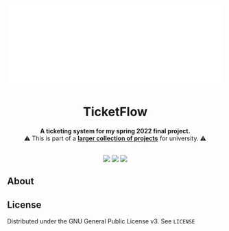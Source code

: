 
<div align="center">
<img src="https://raw.githubusercontent.com/noahhusby/TicketFlow/main/src/jvmMain/resources/logo-white.png" alt="Logo" width="750" height="188">

# TicketFlow

<p>
  <b>A ticketing system for my spring 2022 final project.</b>
  <br/>
  ⚠️ This is part of a <a href="https://github.com/noahhusby/university"><strong>larger collection of projects</strong></a> for university. ⚠️
  <br/><br/>
</p>

[![](https://github.com/noahhusby/ticketflow/actions/workflows/build.yml/badge.svg)](https://github.com/noahhusby/ticketflow/actions/workflows/build.yml)
[![](https://img.shields.io/github/license/noahhusby/ticketflow)](https://github.com/noahhusby/ticketflow/blob/main/LICENSE)
[![](https://img.shields.io/tokei/lines/github/noahhusby/ticketflow)](https://github.com/noahhusby/ticketflow)
</div>

## About

## License

Distributed under the GNU General Public License v3. See `LICENSE`
